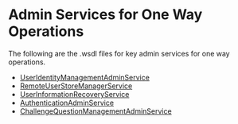 # Admin Services for One Way Operations

The following are the .wsdl files for key admin services for one way
operations.

-   [UserIdentityManagementAdminService](../../assets/attachments/user-identity-management-admin-service.wsdl)
-   [RemoteUserStoreManagerService](../../assets/attachments/remote-user-store-manager-service.wsdl)
-   [UserInformationRecoveryService](../../assets/attachments/user-information-recovery-service.wsdl)
-   [AuthenticationAdminService](../../assets/attachments/authentication-admin-service.wsdl)
-   [ChallengeQuestionManagementAdminService](../../assets/attachments/challenge-question-management-admin-service.wsdl)
